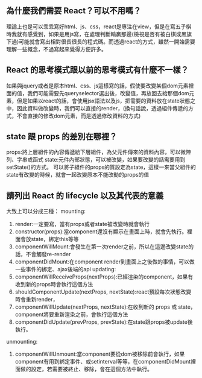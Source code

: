 ## 為什麼我們需要 React？可以不用嗎？
理論上也是可以乖乖寫好html、js、css，react是專注在view，但是在寫五子棋時我就有感覺到，如果是用js寫，在處理判斷輸贏那邊(檢視是否有被白棋或黑旗下過)可能就會寫出相對很長很長的程式碼。而透過react的方式，雖然一開始需要理解一些概念，不過寫起來覺得方便許多。


## React 的思考模式跟以前的思考模式有什麼不一樣？
如果與jquery或者是原本html、css、js這樣寫的話，假使要改變某個dom元素裡面的值，我們可能需要先queryselector選出後，改變值，再放回去給那個dom元素，但是如果以react的話，會使用jsx語法以及js，把需要的資料放在state狀態之中，因此資料做改變時，我們可以直接的render，(換句話說，透過組件傳遞的方式，不會直接的修改dom元素，而是透過修改資料的方式)


## state 跟 props 的差別在哪裡？
props:將上層組件的內容傳遞給下層組件，為父元件傳來的資料內容，可以微陣列、字串或函式
state:元件內部狀態，可以被改變，如果要改變的話需要用到setState()的方式。
可以將子組件的props的質設定為state，這樣一來當父組件的state有改變的時候，就會一起改變原本不能改動的props的值


## 請列出 React 的 lifecycle 以及其代表的意義
大致上可以分成三種：
mounting:
1. render:一定要寫，當有props或者state被改變時就會執行
2. constructor(props):當component還沒有顯示在畫面上時，就會先執行。裡面會放state，綁定this等等
3. componentWillMount:會發生在第一次render之前，所以在這邊改變state的話，不會觸發re-render
4. componentDidMount:在component render到畫面上之後做的事情，可以做一些事件的綁定、ajax後端的api
updating:
1. componentWillReceiveProps(nextProps):已經渲染的component，如果有收到新的props時會執行這個方法
2. shouldComponentUpdate(nextProps, nextState):react預設每次狀態改變時會重新render，
3. componentWillUpdate(nextProps, nextState):在收到新的 props 或 state，component將要重新渲染之前，會執行這個方法
4. componentDidUpdate(prevProps, prevState):在state跟props被update後執行。

unmounting:
1. componentWillUnmount:當component要從dom被移除前會執行，如果component有用到綁定事件、或setinterval等等，在componentDidMount裡面做的設定，若需要被終止、移除，會在這個方法中執行。


